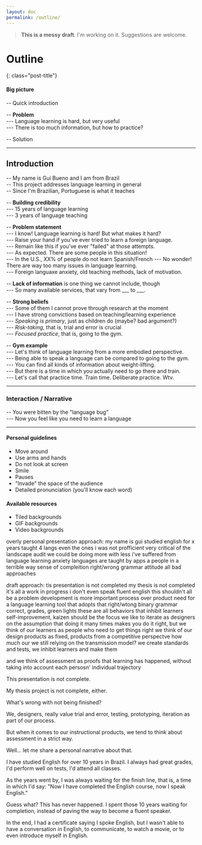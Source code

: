 ```yaml
---
layout: doc
permalink: /outline/
---
```


<blockquote class="missingbox">

<strong>This is a messy draft</strong>. I'm working on it. Suggestions are welcome.

</blockquote>

# Outline
{: class="post-title"}

#### Big picture

-- Quick introduction  

-- **Problem**  
--- Language learning is hard, but very useful  
--- There is too much information, but how to practice?  

-- Solution  
  
  
* * *
  
  
## Introduction 

-- My name is Gui Bueno and I am from Brazil  
-- This project addresses language learning in general  
-- Since I'm Brazilian, Portuguese is what it teaches

-- **Building credibility**  
--- 15 years of language learning  
--- 3 years of language teaching  
  

-- **Problem statement**  
--- I know! Language learning is hard! But what makes it hard?  
--- Raise your hand if you've ever tried to learn a foreign language.  
--- Remain like this if you've ever "failed" at those attempts.  
--- As expected. There are some people in this situation!  
--- In the U.S., XX% of people do not learn Spanish/French
--- No wonder! There are way too many issues in language learning.  
--- Foreign languaxe anxiety, old teaching methods, lack of motivation.  

-- **Lack of information** is one thing we cannot include, though  
--- So many available services, that vary from ___ to ___.

-- **Strong beliefs**  
--- Some of them I cannot prove through research at the moment  
--- I have strong convictions based on teaching/learning experience  
--- _Speaking is primary_, just as children do (maybe? bad argument?)  
--- _Risk-taking_, that is, trial and error is crucial  
--- _Focused practice_, that is, going to the gym.

-- **Gym example**  
--- Let's think of language learning from a more embodied perspective.  
--- Being able to speak a language can be compared to going to the gym.  
--- You can find all kinds of information about weight-lifting.  
--- But there is a time in which you actually need to go there and train.  
--- Let's call that practice time. Train time. Deliberate practice. Wtv.
  
* * *
  
  
### Interaction / Narrative

-- You were bitten by the "language bug"  
--- Now you feel like you need to learn a language  
  
  
* * * 
  
  
#### Personal guidelines

- Move around
- Use arms and hands
- Do not look at screen
- Smile
- Pauses
- "Invade" the space of the audience
- Detailed pronunciation (you'll know each word)

#### Available resources

- Tiled backgrounds
- GIF backgrounds
- Video backgrounds



overly personal presentation approach:
  my name is gui
  studied english for x years
  taught 4 langs
  even the ones i was not profficient
  very critical of the landscape audit
  we could be doing more with less
  i've suffered from language learning anxiety
  languages are taught by apps a people in a terrible way
  sense of compleition
  right/wrong
  grammar
  attitude
  all bad approaches

draft approach:
  tis presentation is not completed
  my thesis is not completed
  it's all a work in progress
  i don't even speak fluent english
  this shouldn't all be a problem
  development is more important
  process over product
  need for a language learning tool that adopts that
  right/wtong binary
  grammar
  correct, grades, green lights
  these are all behaviors that inhibit learners
  self-improvement, kaizen should be the focus
  we like to iterate as designers
  on the assumption that doing it many times makes you do it right,
  but we think of our learners as people who need to get things right
  we think of our design products as fixed, products from a competitive perspectve
  how much our we still relying on the transmission model?
  we create standards and tests,
  we inhibit learners and make them 

   and 
  we think of assessment as proofs that learning has happened,
  without taking into account each persosn' individual trajectory

This presentation is not complete.

My thesis project is not complete, either.

What's wrong with not being finished?

We, designers, really value trial and error, testing, prototyping, iteration as part of our process.

But when it comes to our instructional products, we tend to think about assessment in a strict way.

Well... let me share a personal narrative about that.

I have studied English for over 10 years in Brazil. I always had great grades, I'd perform well on tests, I'd attend all classes.

As the years went by, I was always waiting for the finish line, that is, a time in which I'd say: "Now I have completed the English course, now I speak English."

Guess what? This has never happened. I spent those 10 years waiting for completion, instead of paving the way to become a fluent speaker.

In the end, I had a certificate saying I spoke English, but I wasn't able to have a conversation in English, to communicate, to watch a movie, or to even introduce myself in English.